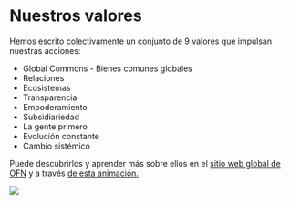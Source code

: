 # Nuestros valores

Hemos escrito colectivamente un conjunto de 9 valores que impulsan nuestras acciones:

* Global Commons - Bienes comunes globales 
* Relaciones
* Ecosistemas
* Transparencia
* Empoderamiento
* Subsidiariedad
* La gente primero
* Evolución constante
* Cambio sistémico

Puede descubrirlos y aprender más sobre ellos en el [sitio web global de OFN](https://www.openfoodnetwork.org/values/) y a través [de es](https://prezi.com/tf6t5kkno790/our-values/#1)[ta animación.](https://prezi.com/tf6t5kkno790/our-values/#1)

![](.gitbook/assets/capture-du-2018-08-08-16-14-38.png)

